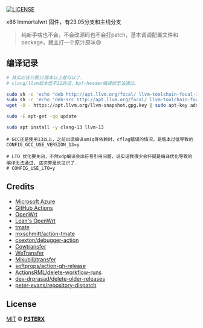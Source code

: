 [![LICENSE](https://img.shields.io/github/license/mashape/apistatus.svg?style=flat-square&label=LICENSE)](https://github.com/P3TERX/Actions-OpenWrt/blob/master/LICENSE)

x86 Immortalwrt 固件，有23.05分支和主线分支

> 纯新手啥也不会，不会改源码也不会打patch，基本调调配置文件和package，就主打一个原汁原味😢

## 编译记录

```bash
# 其实应该只要12版本以上就可以了.
# clang/llvm版本低于12的话，bpf-header编译就无法通过。

sudo sh -c 'echo "deb http://apt.llvm.org/focal/ llvm-toolchain-focal-13 main" >> /etc/apt/sources.list'
sudo sh -c 'echo "deb-src http://apt.llvm.org/focal/ llvm-toolchain-focal-13 main" >> /etc/apt/sources.list'
wget -O - https://apt.llvm.org/llvm-snapshot.gpg.key | sudo apt-key add -

sudo -E apt-get -qq update

sudo apt install -y clang-13 llvm-13
```

```
# GCC还是使用13以上，之前出现编译umiq等依赖时，cflag错误的情况，是版本过低导致的
CONFIG_GCC_USE_VERSION_13=y
```

```
# LTO 优化要关闭，不然xdp编译会出符号引用问题，说实话我很少会怀疑是编译优化导致的编译无法通过, 这次算是长见识了.
# CONFIG_USE_LTO=y
```


## Credits

- [Microsoft Azure](https://azure.microsoft.com)
- [GitHub Actions](https://github.com/features/actions)
- [OpenWrt](https://github.com/openwrt/openwrt)
- [Lean's OpenWrt](https://github.com/coolsnowwolf/lede)
- [tmate](https://github.com/tmate-io/tmate)
- [mxschmitt/action-tmate](https://github.com/mxschmitt/action-tmate)
- [csexton/debugger-action](https://github.com/csexton/debugger-action)
- [Cowtransfer](https://cowtransfer.com)
- [WeTransfer](https://wetransfer.com/)
- [Mikubill/transfer](https://github.com/Mikubill/transfer)
- [softprops/action-gh-release](https://github.com/softprops/action-gh-release)
- [ActionsRML/delete-workflow-runs](https://github.com/ActionsRML/delete-workflow-runs)
- [dev-drprasad/delete-older-releases](https://github.com/dev-drprasad/delete-older-releases)
- [peter-evans/repository-dispatch](https://github.com/peter-evans/repository-dispatch)

## License

[MIT](https://github.com/P3TERX/Actions-OpenWrt/blob/main/LICENSE) © [**P3TERX**](https://p3terx.com)
